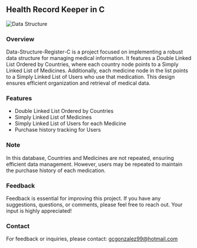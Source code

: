 ## Health Record Keeper in C

![Data Structure](imageDataStructure.png)

### Overview

Data-Structure-Register-C is a project focused on implementing a robust data structure for managing medical information. It features a Double Linked List Ordered by Countries, where each country node points to a Simply Linked List of Medicines. Additionally, each medicine node in the list points to a Simply Linked List of Users who use that medication. This design ensures efficient organization and retrieval of medical data.

### Features

- Double Linked List Ordered by Countries
- Simply Linked List of Medicines
- Simply Linked List of Users for each Medicine
- Purchase history tracking for Users

### Note

In this database, Countries and Medicines are not repeated, ensuring efficient data management. However, users may be repeated to maintain the purchase history of each medication.

### Feedback

Feedback is essential for improving this project. If you have any suggestions, questions, or comments, please feel free to reach out. Your input is highly appreciated!

### Contact

For feedback or inquiries, please contact: gcgonzalez99@hotmail.com
